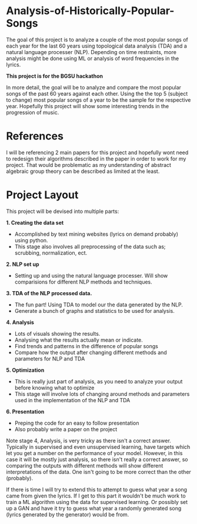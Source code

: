 # Analysis-of-Historically-Popular-Songs
The goal of this project is to analyze a couple of the most popular songs of each year for the last 60 years using topological data analysis (TDA) and a natural language processer (NLP). Depending on time restraints, more analysis might be done using ML or analysis of word frequencies in the lyrics.

**This project is for the BGSU hackathon**

In more detail, the goal will be to analyze and compare the most popular songs of the past 60 years against each other. Using the the top 5 (subject to change) most popular songs of a year to be the sample for the respective year. Hopefully this project will show some interesting trends in the progression of music.

# References

I will be referencing 2 main papers for this project and hopefully wont need to redesign their algorithms described in the paper in order to work for my project. That would be problematic as my understanding of abstract algebraic group theory can be described as limited at the least.

# Project Layout

This project will be devised into multiple parts:

**1. Creating the data set**
   * Accomplished by text mining websites (lyrics on demand probably) using python.
   * This stage also involves all preprocessing of the data such as; scrubbing, normalization, ect.
   
**2. NLP set up**
   * Setting up and using the natural language processer. Will show comparisions for different NLP methods and techniques.
   
**3. TDA of the NLP processed data.**
   * The fun part! Using TDA to model our the data generated by the NLP.
   * Generate a bunch of graphs and statistics to be used for analysis.
   
**4. Analysis**
   * Lots of visuals showing the results.
   * Analysing what the results actually mean or indicate.
   * Find trends and patterns in the difference of popular songs
   * Compare how the output after changing different methods and parameters for NLP and TDA
   
**5. Optimization**
   * This is really just part of analysis, as you need to analyze your output before knowing what to optimize
   * This stage will involve lots of changing around methods and parameters used in the implementation of the NLP and TDA
   
**6. Presentation**
   * Preping the code for an easy to follow presentation
   * Also probably write a paper on the project

Note stage 4, Analysis, is very tricky as there isn't a correct answer. Typically in supervised and even unsupervised learning, have targets which let you get a number on the performance of your model. However, in this case it will be mostly just analysis, so there isn't really a correct answer, so comparing the outputs with different methods will show different interpretations of the data. One isn't going to be more correct than the other (probably). 

If there is time I will try to extend this to attempt to guess what year a song came from given the lyrics. If I get to this part it wouldn't be much work to train a ML algorithm using the data for supervised learning. Or possibly set up a GAN and have it try to guess what year a randomly generated song (lyrics generated by the generator) would be from.

